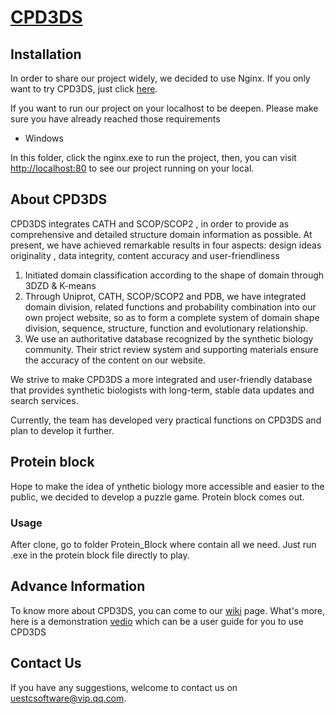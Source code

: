 # [CPD3DS](http://104.168.165.152/)

## Installation

In order to share our project widely, we decided to use Nginx. If you only want to try CPD3DS, just click [here](http://104.168.165.152/).

If you want to run our project on your localhost to be deepen. Please make sure you have already reached those requirements

- Windows

In this folder, click the nginx.exe to run the project, then, you can visit [http://localhost:80](http://localhost/) to see our project running on your local.

## About CPD3DS

CPD3DS integrates CATH and SCOP/SCOP2 , in order to provide as comprehensive and detailed structure domain information as possible.  At present, we have achieved remarkable results in four aspects: design ideas  originality , data integrity, content accuracy and user-friendliness

1.  Initiated domain classification according to the shape of domain through 3DZD & K-means
2. Through Uniprot, CATH, SCOP/SCOP2 and PDB, we have integrated domain division, related functions and probability combination into our own project website, so as to form a complete system of domain shape division, sequence, structure, function and evolutionary relationship. 
3. We use an authoritative database recognized by the synthetic biology community. Their strict review system and supporting materials ensure the accuracy of the content on our website. 

We strive to make CPD3DS a more integrated and user-friendly database that provides synthetic biologists with long-term, stable data updates and search services. 

Currently,  the team has developed very practical functions on CPD3DS and plan to develop it further.

## Protein block

Hope to make the idea of ynthetic biology more accessible and easier to the public, we decided to develop a puzzle game.  Protein block comes out.

### Usage

After clone, go to folder Protein_Block where contain all we need. Just run .exe in the protein block file directly to play. 

## Advance Information

To know more about CPD3DS, you can come to our [wiki](https://2020.igem.org/Team:UESTC-Software) page. What's more, here is a demonstration [vedio](https://2020.igem.org/Team:UESTC-Software/Demonstrate) which can be a user guide for you to use CPD3DS

## Contact Us

If you have any suggestions, welcome to contact us on [uestcsoftware@vip.qq.com](mailto:uestcsoftware@vip.qq.com).


